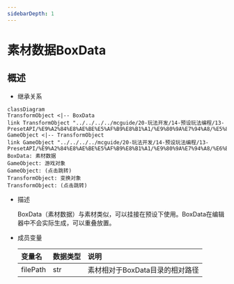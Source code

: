 ```yaml
---
sidebarDepth: 1
---
```

# 素材数据BoxData



## 概述

- 继承关系

```mermaid
classDiagram
TransformObject <|-- BoxData
link TransformObject "../../../../mcguide/20-玩法开发/14-预设玩法编程/13-PresetAPI/%E9%A2%84%E8%AE%BE%E5%AF%B9%E8%B1%A1/%E9%80%9A%E7%94%A8/%E5%8F%98%E6%8D%A2%E5%AF%B9%E8%B1%A1TransformObject.html"
GameObject <|-- TransformObject
link GameObject "../../../../mcguide/20-玩法开发/14-预设玩法编程/13-PresetAPI/%E9%A2%84%E8%AE%BE%E5%AF%B9%E8%B1%A1/%E9%80%9A%E7%94%A8/%E6%B8%B8%E6%88%8F%E5%AF%B9%E8%B1%A1GameObject.html"
BoxData: 素材数据
GameObject: 游戏对象
GameObject: (点击跳转)
TransformObject: 变换对象
TransformObject: (点击跳转)
```

- 描述

    BoxData（素材数据）与素材类似，可以挂接在预设下使用。BoxData在编辑器中不会实际生成，可以重叠放置。

- 成员变量

    | 变量名 | <div style="width: 4em">数据类型</div> | 说明 |
    | :--- | :--- | :--- |
    | filePath | str | 素材相对于BoxData目录的相对路径 |



